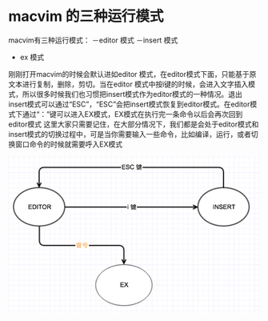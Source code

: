 # macvim 的三种运行模式
macvim有三种运行模式：
－editor 模式
－insert 模式
- ex 模式

刚刚打开macvim的时候会默认进如editor 模式，在editor模式下面，只能基于原文本进行复制，删除，剪切。当在editor 模式中按i键的时候，会进入文字插入模式，所以很多时候我们也习惯把insert模式作为editor模式的一种情况。退出insert模式可以通过“ESC”，“ESC”会把insert模式恢复到editor模式。在editor模式下通过“：”键可以进入EX模式，EX模式在执行完一条命令以后会再次回到editor模式
这里大家只需要记住，在大部分情况下，我们都是会处于editor模式和insert模式的切换过程中，可是当你需要输入一些命令，比如编译，运行，或者切换窗口命令的时候就需要呼入EX模式

![macvim](./macvim2-1.png)
